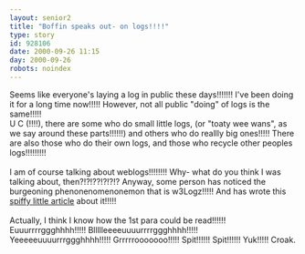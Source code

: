 ```yaml
---
layout: senior2
title: "Boffin speaks out- on logs!!!!"
type: story
id: 928106
date: 2000-09-26 11:15
day: 2000-09-26
robots: noindex
---
```

Seems like everyone's laying a log in public these days!!!!!!! I've been doing it for a long time now!!!!! However, not all public "doing" of logs is the same!!!!!<br/>U C (!!!!), there are some who do small little logs, (or "toaty wee wans", as we say around these parts!!!!!!) and others who do reallly big ones!!!!! There are also those who do their own logs, and those who recycle other peoples logs!!!!!!!!! <br/> <br/>I am of course talking about weblogs!!!!!!!! Why- what do you think I was talking about, then?!?!??!?!?!? Anyway, some person has noticed the burgeoning phenonenomenonemon that is w3Logz!!!!! And has wrote this <a href="http://www.rebeccablood.net/essays/weblog_history.html">spiffy little article</a> about it!!!!!<br/> <br/>Actually, I think I know how the 1st para could be read!!!!!! Euuurrrrggghhhh!!!!! Bllllleeeeuuuurrrrggghhhh!!!!! Yeeeeeuuuurrrggghhhh!!!!! Grrrrrooooooo!!!!! Spit!!!!!! Spit!!!!!! Yuk!!!!! Croak.
